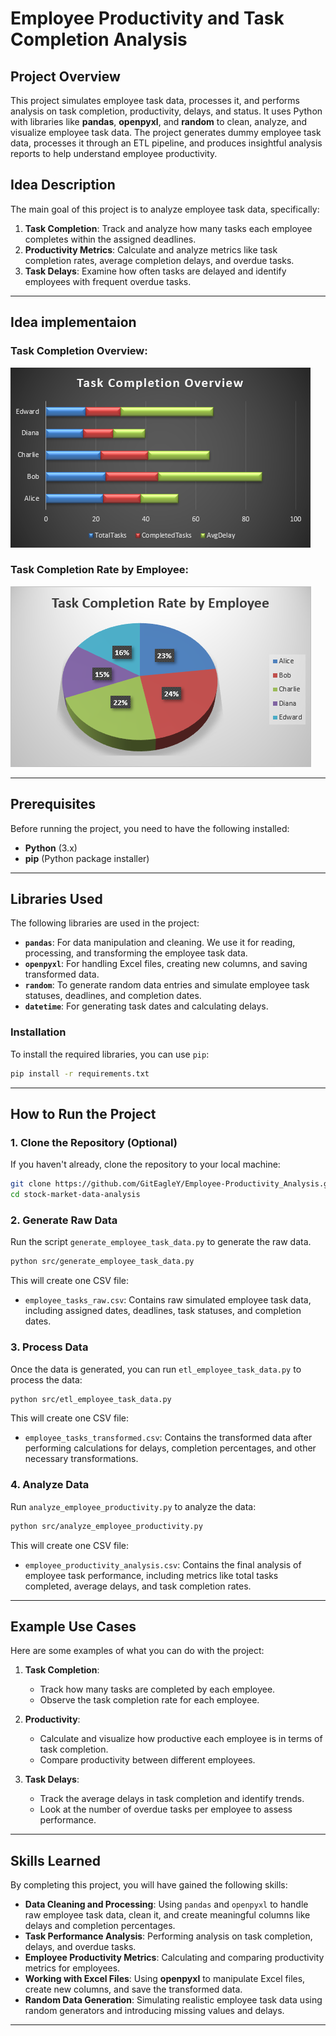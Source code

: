 # Employee Productivity and Task Completion Analysis
## Project Overview

This project simulates employee task data, processes it, and performs analysis on task completion, productivity, delays, and status. It uses Python with libraries like **pandas**, **openpyxl**, and **random** to clean, analyze, and visualize employee task data. The project generates dummy employee task data, processes it through an ETL pipeline, and produces insightful analysis reports to help understand employee productivity.

## Idea Description

The main goal of this project is to analyze employee task data, specifically:
1. **Task Completion**: Track and analyze how many tasks each employee completes within the assigned deadlines.
2. **Productivity Metrics**: Calculate and analyze metrics like task completion rates, average completion delays, and overdue tasks.
3. **Task Delays**: Examine how often tasks are delayed and identify employees with frequent overdue tasks.

---

## Idea implementaion

### Task Completion Overview:
![chart_1](Images/chart_1.png)

### Task Completion Rate by Employee:
![chart_2](Images/chart_2.png)


---
## Prerequisites


Before running the project, you need to have the following installed:

- **Python** (3.x)
- **pip** (Python package installer)

---

## Libraries Used

The following libraries are used in the project:

- **`pandas`**: For data manipulation and cleaning. We use it for reading, processing, and transforming the employee task data.
- **`openpyxl`**: For handling Excel files, creating new columns, and saving transformed data.
- **`random`**: To generate random data entries and simulate employee task statuses, deadlines, and completion dates.
- **`datetime`**: For generating task dates and calculating delays.


### Installation

To install the required libraries, you can use `pip`:

```bash
pip install -r requirements.txt

```

---

## How to Run the Project

### 1. Clone the Repository (Optional)

If you haven't already, clone the repository to your local machine:

```bash
git clone https://github.com/GitEagleY/Employee-Productivity_Analysis.git
cd stock-market-data-analysis
```


### 2. Generate Raw Data

Run the script `generate_employee_task_data.py` to generate the raw data.

```bash
python src/generate_employee_task_data.py
```

This will create one CSV file:

- `employee_tasks_raw.csv`: Contains raw simulated employee task data, including assigned dates, deadlines, task statuses, and completion dates.



### 3. Process Data

Once the data is generated, you can run `etl_employee_task_data.py` to process the data:

```bash
python src/etl_employee_task_data.py
```

This will create one CSV file:

- `employee_tasks_transformed.csv`: Contains the transformed data after performing calculations for delays, completion percentages, and other necessary transformations.



### 4. Analyze Data

Run `analyze_employee_productivity.py` to analyze the data:

```bash
python src/analyze_employee_productivity.py
```

This will create one CSV file:

- `employee_productivity_analysis.csv`: Contains the final analysis of employee task performance, including metrics like total tasks completed, average delays, and task completion rates.

---

## Example Use Cases

Here are some examples of what you can do with the project:

1. **Task Completion**:
   - Track how many tasks are completed by each employee.
   - Observe the task completion rate for each employee.

2. **Productivity**:
   - Calculate and visualize how productive each employee is in terms of task completion.
   - Compare productivity between different employees.

3. **Task Delays**:
   - Track the average delays in task completion and identify trends.
   - Look at the number of overdue tasks per employee to assess performance.

---

## Skills Learned

By completing this project, you will have gained the following skills:

- **Data Cleaning and Processing**: Using `pandas` and `openpyxl` to handle raw employee task data, clean it, and create meaningful columns like delays and completion percentages.
- **Task Performance Analysis**: Performing analysis on task completion, delays, and overdue tasks.
- **Employee Productivity Metrics**: Calculating and comparing productivity metrics for employees.
- **Working with Excel Files**: Using **openpyxl** to manipulate Excel files, create new columns, and save the transformed data.
- **Random Data Generation**: Simulating realistic employee task data using random generators and introducing missing values and delays.

---
